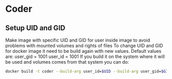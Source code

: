 # Coder

## Setup UID and GID

Make image with specific UID and GID for user inside image to avoid problems with mounted volumes and rights of files
To change UID and GID for docker image it need to be build again with new values.
Default values are:
user_gid = 1001
user_id  = 1001
If you build it on the system where it will be used and volumes comes from that system you can do:

```bash
docker build -t coder --build-arg user_id=$UID --build-arg user_gid=$GID .
```
